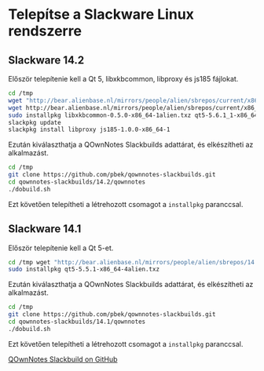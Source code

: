 # Telepítse a Slackware Linux rendszerre

## Slackware 14.2

Először telepítenie kell a Qt 5, libxkbcommon, libproxy és js185 fájlokat.

```bash
cd /tmp
wget "http://bear.alienbase.nl/mirrors/people/alien/sbrepos/current/x86_64/qt5/qt5-5.6.1_1-x86_64-1alien.txz"
wget http://bear.alienbase.nl/mirrors/people/alien/sbrepos/current/x86_64/libxkbcommon/libxkbcommon-0.5.0-x86_64-1alien.txz
sudo installpkg libxkbcommon-0.5.0-x86_64-1alien.txz qt5-5.6.1_1-x86_64-1alien.txz
slackpkg update
slackpkg install libproxy js185-1.0.0-x86_64-1
```

Ezután kiválaszthatja a QOwnNotes Slackbuilds adattárat, és elkészítheti az alkalmazást.

```bash
cd /tmp
git clone https://github.com/pbek/qownnotes-slackbuilds.git
cd qownnotes-slackbuilds/14.2/qownnotes
./dobuild.sh
```

Ezt követően telepítheti a létrehozott csomagot a `installpkg` paranccsal.

## Slackware 14.1

Először telepítenie kell a Qt 5-et.

```bash
cd /tmp wget "http://bear.alienbase.nl/mirrors/people/alien/sbrepos/14.1/x86_64/qt5/qt5-5.5.1-x86_64-4alien.txz"
sudo installpkg qt5-5.5.1-x86_64-4alien.txz
```

Ezután kiválaszthatja a QOwnNotes Slackbuilds adattárat, és elkészítheti az alkalmazást.

```bash
cd /tmp
git clone https://github.com/pbek/qownnotes-slackbuilds.git
cd qownnotes-slackbuilds/14.1/qownnotes
./dobuild.sh
```

Ezt követően telepítheti a létrehozott csomagot a `installpkg` paranccsal.

[QOwnNotes Slackbuild on GitHub](https://github.com/pbek/qownnotes-slackbuilds/)
